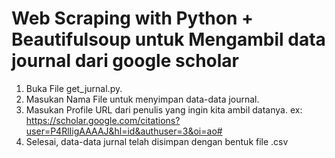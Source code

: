 # Web Scraping with Python + Beautifulsoup untuk Mengambil data journal dari google scholar
1. Buka File get_jurnal.py.
2. Masukan Nama File untuk menyimpan data-data journal.
3. Masukan Profile URL dari penulis yang ingin kita ambil datanya. ex: https://scholar.google.com/citations?user=P4RlIigAAAAJ&hl=id&authuser=3&oi=ao#
4. Selesai, data-data jurnal telah disimpan dengan bentuk file .csv
